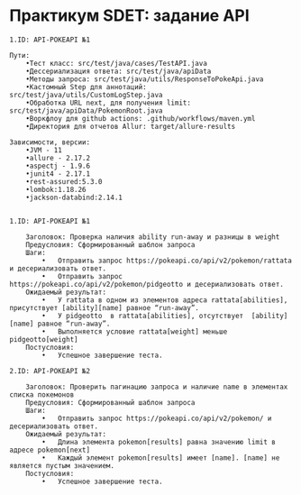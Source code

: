 # Практикум SDET: задание API
    1.ID: API-POKEAPI №1     

    Пути:
        •Тест класс: src/test/java/cases/TestAPI.java
        •Дессериализация ответа: src/test/java/apiData
        •Методы запроса: src/test/java/utils/ResponseToPokeApi.java
        •Кастомный Step для аннотаций: src/test/java/utils/CustomLogStep.java
        •Обработка URL next, для получения limit: src/test/java/apiData/PokemonRoot.java
        •Воркфлоу для github actions: .github/workflows/maven.yml
        •Директория для отчетов Allur: target/allure-results
    
    Зависимости, версии:
        •JVM - 11
        •allure - 2.17.2
        •aspectj - 1.9.6
        •junit4 - 2.17.1
        •rest-assured:5.3.0
        •lombok:1.18.26
        •jackson-databind:2.14.1
    
    
    1.ID: API-POKEAPI №1   
    
        Заголовок: Проверка наличия ability run-away и разницы в weight
        Предусловия: Сформированный шаблон запроса
        Шаги:
            •	Отправить запрос https://pokeapi.co/api/v2/pokemon/rattata и десериализовать ответ.
            •	Отправить запрос https://pokeapi.co/api/v2/pokemon/pidgeotto и десериализовать ответ.
        Ожидаемый результат:
            •   У rattata в одном из элементов адреса rattata[abilities], присутствует [ability][name] равное “run-away”.
            •	У pidgeotto  в rattata[abilities], отсутствует  [ability][name] равное “run-away”.
            •	Выполняется условие rattata[weight] меньше pidgeotto[weight]
        Постусловия:
            •	Успешное завершение теста.

    2.ID: API-POKEAPI №2

        Заголовок: Проверить пагинацию запроса и наличие name в элементах списка покемонов
        Предусловия: Сформированный шаблон запроса
        Шаги:
            •	Отправить запрос https://pokeapi.co/api/v2/pokemon/ и десериализовать ответ.
        Ожидаемый результат:
            •	Длина элемента pokemon[results] равна значению limit в адресе pokemon[next]
            •	Каждый элемент pokemon[results] имеет [name]. [name] не является пустым значением.
        Постусловия:
            •	Успешное завершение теста.



